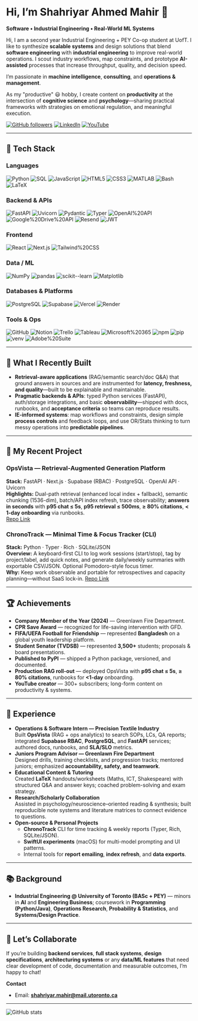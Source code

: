 # Hi, I’m **Shahriyar Ahmed Mahir** 👋  
**Software • Industrial Engineering • Real-World ML Systems**


Hi, I am a second year Industrial Engineering + PEY Co-op student at UofT. I like to synthesize **scalable systems** and design solutions that blend **software engineering** with **industrial engineering** to improve real-world operations. I scout industry workflows, map constraints, and prototype **AI-assisted** processes that increase throughput, quality, and decision speed.

I’m passionate in **machine intelligence**, **consulting**, and **operations & management**. 

As my "productive" 😃 hobby, I create content on **productivity** at the intersection of **cognitive science** and **psychology**—sharing practical frameworks with strategies on emotional regulation, and meaningful execution.

[![GitHub followers](https://img.shields.io/github/followers/mahirvisoredbroom855?label=Follow&style=social)](https://github.com/mahirvisoredbroom855)
[![LinkedIn](https://img.shields.io/badge/LinkedIn-Shahriyar%20Ahmed%20Mahir-0A66C2?style=flat&logo=linkedin)](https://www.linkedin.com/in/shahriyar-ahmed-mahir-b585ba2b6/)
[![YouTube](https://img.shields.io/badge/YouTube-Channel-FF0000?style=flat&logo=youtube)](https://www.youtube.com/@shahriyarahmedmahir)

---

## 🔧 Tech Stack

### Languages
![Python](https://img.shields.io/badge/Python-3670A0?logo=python&logoColor=white)
![SQL](https://img.shields.io/badge/SQL-336791?logo=postgresql&logoColor=white)
![JavaScript](https://img.shields.io/badge/JavaScript-F7DF1E?logo=javascript&logoColor=black)
![HTML5](https://img.shields.io/badge/HTML5-E34F26?logo=html5&logoColor=white)
![CSS3](https://img.shields.io/badge/CSS3-1572B6?logo=css3&logoColor=white)
![MATLAB](https://img.shields.io/badge/MATLAB-0076A8?logo=mathworks&logoColor=white)
![Bash](https://img.shields.io/badge/Bash-4EAA25?logo=gnubash&logoColor=white)
![LaTeX](https://img.shields.io/badge/LaTeX-008080?logo=latex&logoColor=white)

### Backend & APIs
![FastAPI](https://img.shields.io/badge/FastAPI-009688?logo=fastapi&logoColor=white)
![Uvicorn](https://img.shields.io/badge/Uvicorn-121011?logo=python&logoColor=white)
![Pydantic](https://img.shields.io/badge/Pydantic-ef4444?logo=pydantic&logoColor=white)
![Typer](https://img.shields.io/badge/Typer-3B82F6?logo=python&logoColor=white)
![OpenAI%20API](https://img.shields.io/badge/OpenAI%20API-412991?logo=openai&logoColor=white)
![Google%20Drive%20API](https://img.shields.io/badge/Google%20Drive%20API-34A853?logo=googledrive&logoColor=white)
![Resend](https://img.shields.io/badge/Resend-000000?logo=minutemailer&logoColor=white)
![JWT](https://img.shields.io/badge/JWT-000000?logo=jsonwebtokens&logoColor=white)

### Frontend
![React](https://img.shields.io/badge/React-61DAFB?logo=react&logoColor=black)
![Next.js](https://img.shields.io/badge/Next.js-000000?logo=nextdotjs&logoColor=white)
![Tailwind%20CSS](https://img.shields.io/badge/Tailwind_CSS-38B2AC?logo=tailwindcss&logoColor=white)

### Data / ML
![NumPy](https://img.shields.io/badge/NumPy-013243?logo=numpy&logoColor=white)
![pandas](https://img.shields.io/badge/pandas-150458?logo=pandas&logoColor=white)
![scikit--learn](https://img.shields.io/badge/scikit--learn-F7931E?logo=scikitlearn&logoColor=white)
![Matplotlib](https://img.shields.io/badge/Matplotlib-11557C?logo=plotly&logoColor=white)

### Databases & Platforms
![PostgreSQL](https://img.shields.io/badge/PostgreSQL-336791?logo=postgresql&logoColor=white)
![Supabase](https://img.shields.io/badge/Supabase-3ECF8E?logo=supabase&logoColor=black)
![Vercel](https://img.shields.io/badge/Vercel-000000?logo=vercel&logoColor=white)
![Render](https://img.shields.io/badge/Render-2A2A72?logo=render&logoColor=white)

### Tools & Ops
![GitHub](https://img.shields.io/badge/GitHub-181717?logo=github&logoColor=white)
![Notion](https://img.shields.io/badge/Notion-000000?logo=notion&logoColor=white)
![Trello](https://img.shields.io/badge/Trello-0052CC?logo=trello&logoColor=white)
![Tableau](https://img.shields.io/badge/Tableau-E97627?logo=tableau&logoColor=white)
![Microsoft%20365](https://img.shields.io/badge/Microsoft_365-EB3C00?logo=microsoftoffice&logoColor=white)
![npm](https://img.shields.io/badge/npm-CB3837?logo=npm&logoColor=white)
![pip](https://img.shields.io/badge/pip-3776AB?logo=python&logoColor=white)
![venv](https://img.shields.io/badge/venv-000000?logo=python&logoColor=white)
![Adobe%20Suite](https://img.shields.io/badge/Adobe%20(Ps%2FPr)-FF0000?logo=adobe&logoColor=white)

---

## 🧠 What I Recently Built
- **Retrieval-aware applications** (RAG/semantic search/doc Q&A) that ground answers in sources and are instrumented for **latency, freshness, and quality**—built to be explainable and maintainable.
- **Pragmatic backends & APIs**: typed Python services (FastAPI), auth/storage integrations, and basic **observability**—shipped with docs, runbooks, and **acceptance criteria** so teams can reproduce results.
- **IE-informed systems**: map workflows and constraints, design simple **process controls** and feedback loops, and use OR/Stats thinking to turn messy operations into **predictable pipelines**.


---

## 🚀 My Recent Project
### OpsVista — Retrieval-Augmented Generation Platform
**Stack:** FastAPI · Next.js · Supabase (RBAC) · PostgreSQL · OpenAI API · Uvicorn  
**Highlights:** Dual-path retrieval (enhanced local index + fallback), semantic chunking (1536-dim), batch/API index refresh, trace observability; **answers in seconds** with **p95 chat ≤ 5s**, **p95 retrieval ≤ 500ms**, **≥ 80% citations**, **< 1-day onboarding** via runbooks.  
[Repo Link](https://github.com/mahirvisoredbroom855/opsvista-software)

### ChronoTrack — Minimal Time & Focus Tracker (CLI)
**Stack:** Python · Typer · Rich · SQLite/JSON  
**Overview:** A keyboard-first CLI to log work sessions (start/stop), tag by project/label, add quick notes, and generate daily/weekly summaries with exportable CSV/JSON. Optional Pomodoro-style focus timer.  
**Why:** Keep work observable and portable for retrospectives and capacity planning—without SaaS lock-in.
[Repo Link](https://github.com/mahirvisoredbroom855/ChronoTrack)


---

## 🏆 Achievements
- **Company Member of the Year (2024)** — Greenlawn Fire Department.
- **CPR Save Award** — recognized for life-saving intervention with GFD.
- **FIFA/UEFA Football for Friendship** — represented **Bangladesh** on a global youth leadership platform.
- **Student Senator (TVDSB)** — represented **3,500+** students; proposals & board presentations.
- **Published to PyPI** — shipped a Python package, versioned, and documented.
- **Production RAG roll-out** — deployed OpsVista with **p95 chat ≤ 5s**, **≥ 80% citations**, runbooks for **<1-day** onboarding.
- **YouTube creator** — 300+ subscribers; long-form content on productivity & systems.

---

## 💼 Experience
- **Operations & Software Intern — Precision Textile Industry**  
  Built **OpsVista** (RAG + ops analytics) to search SOPs, LCs, QA reports; integrated **Supabase RBAC**, **PostgreSQL**, and **FastAPI** services; authored docs, runbooks, and **SLA/SLO** metrics.
- **Juniors Program Advisor — Greenlawn Fire Department**  
  Designed drills, training checklists, and progression tracks; mentored juniors; emphasized **accountability, safety, and teamwork**.
- **Educational Content & Tutoring**  
  Created **LaTeX** handouts/worksheets (Maths, ICT, Shakespeare) with structured Q&A and answer keys; coached problem-solving and exam strategy.
- **Research/Scholarly Collaboration**  
  Assisted in psychology/neuroscience–oriented reading & synthesis; built reproducible note systems and literature matrices to connect evidence to questions.
- **Open-source & Personal Projects**  
  - **ChronoTrack** CLI for time tracking & weekly reports (Typer, Rich, SQLite/JSON).  
  - **SwiftUI experiments** (macOS) for multi-model prompting and UI patterns.  
  - Internal tools for **report emailing**, **index refresh**, and **data exports**.

---

## 📚 Background
- **Industrial Engineering @ University of Toronto (BASc + PEY)** — minors in **AI** and **Engineering Business**; coursework in **Programming (Python/Java)**, **Operations Research**, **Probability & Statistics**, and **Systems/Design Practice**.  

---

## 🤝 Let’s Collaborate
If you’re building **backend services**, **full stack systems**, **design specifications**, **architecturing systems** or any **data/ML features** that need clear development of code, documentation and measurable outcomes, I’m happy to chat!

**Contact**  
- Email: **shahriyar.mahir@mail.utoronto.ca**  
---

![GitHub stats](https://github-readme-stats.vercel.app/api?username=mahirvisoredbroom855&show_icons=true&theme=transparent)
